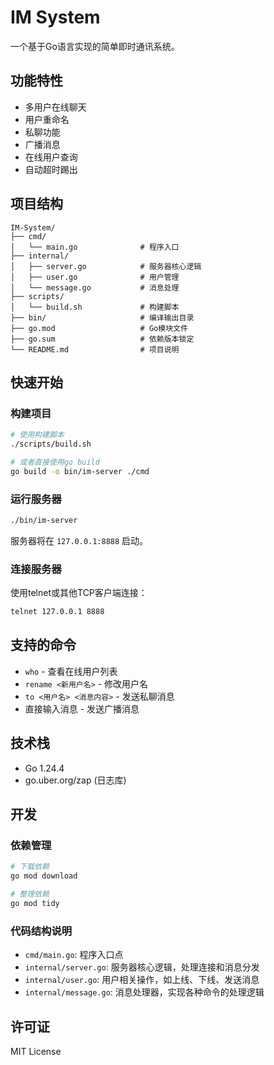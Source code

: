 # IM System

一个基于Go语言实现的简单即时通讯系统。

## 功能特性

- 多用户在线聊天
- 用户重命名
- 私聊功能
- 广播消息
- 在线用户查询
- 自动超时踢出

## 项目结构

```
IM-System/
├── cmd/
│   └── main.go              # 程序入口
├── internal/
│   ├── server.go            # 服务器核心逻辑
│   ├── user.go              # 用户管理
│   └── message.go           # 消息处理
├── scripts/
│   └── build.sh             # 构建脚本
├── bin/                     # 编译输出目录
├── go.mod                   # Go模块文件
├── go.sum                   # 依赖版本锁定
└── README.md                # 项目说明
```

## 快速开始

### 构建项目

```bash
# 使用构建脚本
./scripts/build.sh

# 或者直接使用go build
go build -o bin/im-server ./cmd
```

### 运行服务器

```bash
./bin/im-server
```

服务器将在 `127.0.0.1:8888` 启动。

### 连接服务器

使用telnet或其他TCP客户端连接：

```bash
telnet 127.0.0.1 8888
```

## 支持的命令

- `who` - 查看在线用户列表
- `rename <新用户名>` - 修改用户名
- `to <用户名> <消息内容>` - 发送私聊消息
- 直接输入消息 - 发送广播消息

## 技术栈

- Go 1.24.4
- go.uber.org/zap (日志库)

## 开发

### 依赖管理

```bash
# 下载依赖
go mod download

# 整理依赖
go mod tidy
```

### 代码结构说明

- `cmd/main.go`: 程序入口点
- `internal/server.go`: 服务器核心逻辑，处理连接和消息分发
- `internal/user.go`: 用户相关操作，如上线、下线、发送消息
- `internal/message.go`: 消息处理器，实现各种命令的处理逻辑

## 许可证

MIT License
